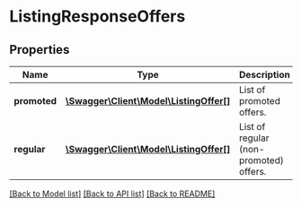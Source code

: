 # ListingResponseOffers

## Properties
Name | Type | Description | Notes
------------ | ------------- | ------------- | -------------
**promoted** | [**\Swagger\Client\Model\ListingOffer[]**](ListingOffer.md) | List of promoted offers. | [optional] 
**regular** | [**\Swagger\Client\Model\ListingOffer[]**](ListingOffer.md) | List of regular (non-promoted) offers. | [optional] 

[[Back to Model list]](../../README.md#documentation-for-models) [[Back to API list]](../../README.md#documentation-for-api-endpoints) [[Back to README]](../../README.md)

